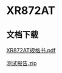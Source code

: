 # XR872AT


## 文档下载


[XR872AT规格书.pdf](../../_static/document/Chip/XR872_Datasheet_V1.0.pdf)

[测试报告.zip](../../_static/document/Chip/%E6%8A%A5%E5%91%8A%E4%B8%8B%E8%BD%BD-12163.zip)
